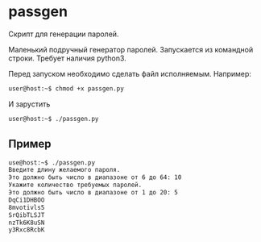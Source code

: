 # passgen

Скрипт для генерации паролей.

Маленький подручный генератор паролей. Запускается из командной строки. Требует наличия python3.

Перед запуском необходимо сделать файл исполняемым. Например:
```bash
user@host:~$ chmod +x passgen.py
```
И зарустить
```bash
user@host:~$ ./passgen.py
```

## Пример
```bash
use@host:~$ ./passgen.py
Введите длину желаемого пароля.
Это должно быть число в диапазоне от 6 до 64: 10
Укажите количество требуемых паролей.
Это должно быть число в диапазоне от 1 до 20: 5
DqCi1DHBOO
8mvotivls5
SrQibTLSJT
nzTk6K8uSN
y3Rxc8RcbK
```
